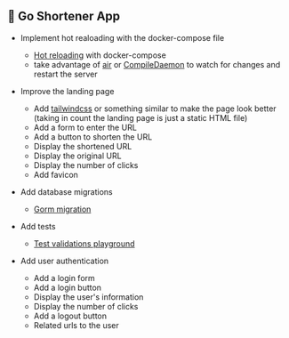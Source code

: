 ## 🚀 Go Shortener App

- Implement hot realoading with the docker-compose file

  - [Hot reloading](https://docs.docker.com/compose/compose-file/compose-file-v3/#hot-reloading) with docker-compose
  - take advantage of [air](github.com/cosmtrek/air@latest) or [CompileDaemon](https://github.com/githubnemo/CompileDaemon) to watch for changes and restart the server

- Improve the landing page

  - Add [tailwindcss](https://tailwindcss.com/) or something similar to make the page look better (taking in count the landing page is just a static HTML file)
  - Add a form to enter the URL
  - Add a button to shorten the URL
  - Display the shortened URL
  - Display the original URL
  - Display the number of clicks
  - Add favicon

- Add database migrations

  - [Gorm migration](https://gorm.io/docs/migration.html)

- Add tests

  - [Test validations playground](https://github.com/go-playground/validator)

- Add user authentication
  - Add a login form
  - Add a login button
  - Display the user's information
  - Display the number of clicks
  - Add a logout button
  - Related urls to the user
